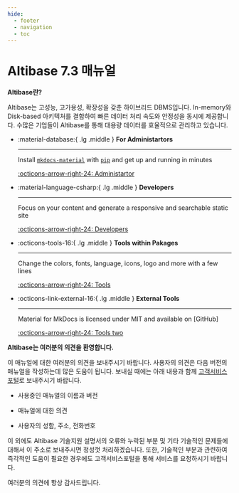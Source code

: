 ```yaml
---
hide:
  - footer
  - navigation
  - toc
---
```

# Altibase 7.3 매뉴얼

**Altibase란?**

Altibase는 고성능, 고가용성, 확장성을 갖춘 하이브리드 DBMS입니다. In-memory와 Disk-based 아키텍처를 결합하여 빠른 데이터 처리 속도와 안정성을 동시에 제공합니다. 수많은 기업들이 Altibase를 통해 대용량 데이터를 효율적으로 관리하고 있습니다.

<div class="grid cards" markdown>

-   :material-database:{ .lg .middle } __For Administartors__

    ---

    Install [`mkdocs-material`](#) with [`pip`](#) and get up
    and running in minutes

    [:octicons-arrow-right-24: Administartor](https://soyoon-choi-mkdocs-trial.readthedocs-hosted.com/ko/7.3/Admin/Getting%20Started%20Guide/0.%EC%84%9C%EB%AC%B8/)

-   :material-language-csharp:{ .lg .middle } __Developers__

    ---

    Focus on your content and generate a responsive and searchable static site

    [:octicons-arrow-right-24: Developers](https://github.com/ALTIBASE/Documents/blob/master/Manuals/Altibase_7.3/kor/SQL%20Reference.md)

-   :octicons-tools-16:{ .lg .middle } __Tools within Pakages__

    ---

    Change the colors, fonts, language, icons, logo and more with a few lines

    [:octicons-arrow-right-24: Tools](https://github.com/ALTIBASE/Documents/blob/master/Manuals/Altibase_7.3/kor/Utilities%20Manual.md)

-   :octicons-link-external-16:{ .lg .middle } __External Tools__

    ---

    Material for MkDocs is licensed under MIT and available on [GitHub]

    [:octicons-arrow-right-24: Tools two](https://github.com/ALTIBASE/Documents/blob/master/Manuals/Tools/Altibase_release/kor/Altibase%203rd%20Party%20Connector%20Guide.md)

</div>


**Altibase는 여러분의 의견을 환영합니다.**

이 매뉴얼에 대한 여러분의 의견을 보내주시기 바랍니다. 사용자의 의견은 다음 버전의 매뉴얼을 작성하는데 많은 도움이 됩니다. 보내실 때에는 아래 내용과 함께 [고객서비스포털](http://support.altibase.com/kr/)로 보내주시기 바랍니다.

-   사용중인 매뉴얼의 이름과 버전

-   매뉴얼에 대한 의견

-   사용자의 성함, 주소, 전화번호

이 외에도 Altibase 기술지원 설명서의 오류와 누락된 부분 및 기타 기술적인 문제들에 대해서 이 주소로 보내주시면 정성껏 처리하겠습니다. 또한, 기술적인 부분과 관련하여 즉각적인 도움이 필요한 경우에도 고객서비스포털을 통해 서비스를 요청하시기 바랍니다.

여러분의 의견에 항상 감사드립니다.